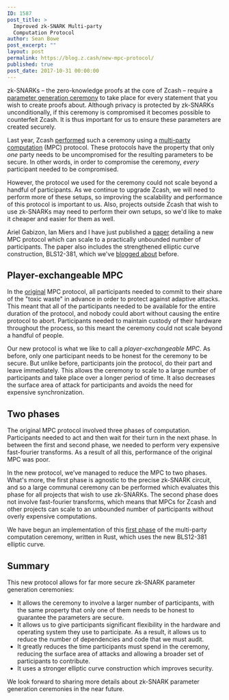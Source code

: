 ```yaml
---
ID: 1587
post_title: >
  Improved zk-SNARK Multi-party
  Computation Protocol
author: Sean Bowe
post_excerpt: ""
layout: post
permalink: https://blog.z.cash/new-mpc-protocol/
published: true
post_date: 2017-10-31 00:00:00
---
```

<p>zk-SNARKs – the zero-knowledge proofs at the core of Zcash – require a <a class="reference external" href="https://z.cash/technology/paramgen.html">parameter generation ceremony</a> to take place for every statement that you wish to create proofs about. Although privacy is protected by zk-SNARKs unconditionally, if this ceremony is compromised it becomes possible to counterfeit Zcash. It is thus important for us to ensure these parameters are created securely.</p>
<p>Last year, Zcash <a class="reference external" href="/the-design-of-the-ceremony/">performed</a> such a ceremony using a <a class="reference external" href="/snark-parameters/">multi-party computation</a> (MPC) protocol. These protocols have the property that only <em>one</em> party needs to be uncompromised for the resulting parameters to be secure. In other words, in order to compromise the ceremony, <em>every</em> participant needed to be compromised.</p>
<p>However, the protocol we used for the ceremony could not scale beyond a handful of participants. As we continue to upgrade Zcash, we will need to perform more of these setups, so improving the scalability and performance of this protocol is important to us. Also, projects outside Zcash that wish to use zk-SNARKs may need to perform their own setups, so we'd like to make it cheaper and easier for them as well.</p>
<p>Ariel Gabizon, Ian Miers and I have just published a <a class="reference external" href="https://eprint.iacr.org/2017/1050">paper</a> detailing a new MPC protocol which can scale to a practically unbounded number of participants. The paper also includes the strengthened elliptic curve construction, BLS12-381, which we've <a class="reference external" href="/new-snark-curve/">blogged about</a> before.</p>
<div class="section" id="player-exchangeable-mpc">
<h2>Player-exchangeable MPC</h2>
<p>In the <a class="reference external" href="https://eprint.iacr.org/2017/602">original</a> MPC protocol, all participants needed to commit to their share of the "toxic waste" in advance in order to protect against adaptive attacks. This meant that all of the participants needed to be available for the entire duration of the protocol, and nobody could abort without causing the entire protocol to abort. Participants needed to maintain custody of their hardware throughout the process, so this meant the ceremony could not scale beyond a handful of people.</p>
<p>Our new protocol is what we like to call a <em>player-exchangeable MPC</em>. As before, only one participant needs to be honest for the ceremony to be secure. But unlike before, participants join the protocol, do their part and leave immediately. This allows the ceremony to scale to a large number of participants and take place over a longer period of time. It also decreases the surface area of attack for participants and avoids the need for expensive synchronization.</p>
</div>
<div class="section" id="two-phases">
<h2>Two phases</h2>
<p>The original MPC protocol involved three phases of computation. Participants needed to act and then wait for their turn in the next phase. In between the first and second phase, we needed to perform very expensive fast-fourier transforms. As a result of all this, performance of the original MPC was poor.</p>
<p>In the new protocol, we’ve managed to reduce the MPC to two phases. What's more, the first phase is agnostic to the precise zk-SNARK circuit, and so a large communal ceremony can be performed which evaluates this phase for all projects that wish to use zk-SNARKs. The second phase does not involve fast-fourier transforms, which means that MPCs for Zcash and other projects can scale to an unbounded number of participants without overly expensive computations.</p>
<p>We have begun an implementation of this <a class="reference external" href="https://github.com/ebfull/powersoftau">first phase</a> of the multi-party computation ceremony, written in Rust, which uses the new BLS12-381 elliptic curve.</p>
</div>
<div class="section" id="summary">
<h2>Summary</h2>
<p>This new protocol allows for far more secure zk-SNARK parameter generation ceremonies:</p>
<ul class="simple"><li>It allows the ceremony to involve a larger number of participants, with the same property that only one of them needs to be honest to guarantee the parameters are secure.</li>
<li>It allows us to give participants significant flexibility in the hardware and operating system they use to participate. As a result, it allows us to reduce the number of dependencies and code that we must audit.</li>
<li>It greatly reduces the time participants must spend in the ceremony, reducing the surface area of attacks and allowing a broader set of participants to contribute.</li>
<li>It uses a stronger elliptic curve construction which improves security.</li>
</ul><p>We look forward to sharing more details about zk-SNARK parameter generation ceremonies in the near future.</p>
</div>